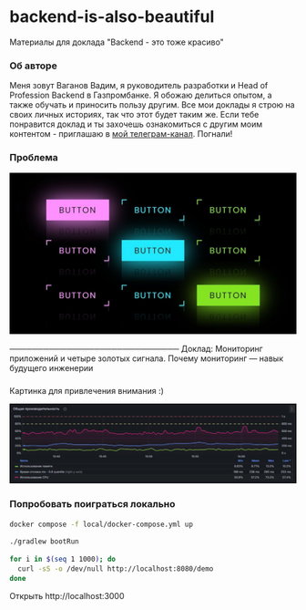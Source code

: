 # backend-is-also-beautiful

Материалы для доклада "Backend - это тоже красиво"

### Об авторе

Меня зовут Ваганов Вадим, я руководитель разработки и Head of Profession Backend в Газпромбанке.
Я обожаю делиться опытом, а также обучать и приносить пользу другим. Все мои доклады я строю на своих личных 
историях, так что этот будет таким же. Если тебе понравится доклад и ты захочешь ознакомиться с другим моим 
контентом - приглашаю в [мой телеграм-канал](https://t.me/vaganov_vadim). Погнали!

### Проблема

![button.png](static/button.png)

──────────────────────────────
Доклад: Мониторинг приложений и четыре золотых сигнала. Почему мониторинг — навык будущего инженерии


### 

Картинка для привлечения внимания :)

![performance.png](static/performance.png)

### Попробовать поиграться локально


```bash
docker compose -f local/docker-compose.yml up
```

```bash
./gradlew bootRun
```

```bash
for i in $(seq 1 1000); do
  curl -sS -o /dev/null http://localhost:8080/demo
done
```

Открыть http://localhost:3000
